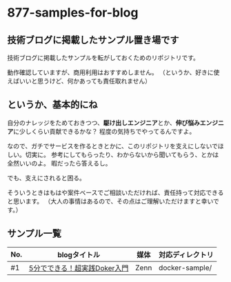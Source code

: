# 877-samples-for-blog
## 技術ブログに掲載したサンプル置き場です
技術ブログに掲載したサンプルを転がしておくためのリポジトリです。

動作確認していますが、商用利用はおすすめしません。
（というか、好きに使えばいいと思うけど、何かあっても責任取れません）

## というか、基本的にね
自分のナレッジをためておきつつ、**駆け出しエンジニア**とか、**伸び悩みエンジニア**に少しくらい貢献できるかな？
程度の気持ちでやってるんですよ。

なので、ガチでサービスを作るときとかに、このリポジトリを支えにしないでほしい。切実に。
参考にしてもらったり、わからないから聞いてもらう、とかは全然いいのよ。
暇だったら答えるし。

でも、支えにされると困る。

そういうときはもはや案件ベースでご相談いただければ、責任持って対応できると思います。
（大人の事情はあるので、その点はご理解いただけますと幸いです。）

## サンプル一覧
| No. | blogタイトル | 媒体 | 対応ディレクトリ |
| --- | --- | --- | --- |
| #1 | [5分でできる！超実践Doker入門](https://zenn.dev/m877778m/articles/085bccb48127b54f7dce) | Zenn | docker-sample/ |
